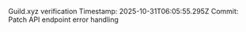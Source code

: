 Guild.xyz verification
Timestamp: 2025-10-31T06:05:55.295Z
Commit: Patch API endpoint error handling